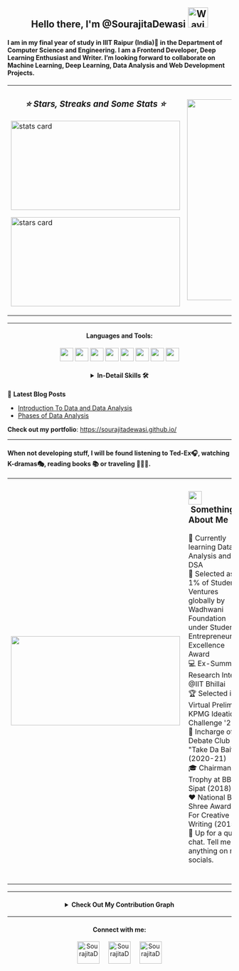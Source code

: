 <h2 align="center"> Hello there, I'm @SourajitaDewasi <img src="https://raw.githubusercontent.com/nixin72/nixin72/master/wave.gif" alt="Waving hand animated gif"
         height="45"
         width="45" /></h2>
  
<h4>
I am in my final year of study in IIIT Raipur (India)📍 in the Department of Computer Science and Engineering. I am a Frontend Developer, Deep Learning Enthusiast and Writer. I’m looking forward to collaborate on Machine Learning, Deep Learning, Data Analysis and Web Development Projects. 
</h4>
<table border = "0">
         <tr>
                  <td><h3 align = "center"><i> ⭐ Stars, Streaks and Some Stats ⭐ </i></h3>
                        <p><img align="center" alt= "stats card" height="200px" width="380" src="https://github-readme-streak-stats.herokuapp.com/?user=SourajitaDewasi&theme=radical"/> </p>
                   <p><img alt = "stars card" height="200px" width="380" src="https://github-readme-stats.vercel.app/api?username=SourajitaDewasi&count_private=true&theme=radical&show_icons=true" /></p>
                  </td>
               <td>
              <p>
              <img height="450" width="470" src="https://data.whicdn.com/images/222319615/original.gif" /> </a>
              </p>
                  </td>
           </tr>
    </table>
 
 <hr>
<h4 align="center">Languages and Tools: </h1>
<p align="center">
<div align="center">
  <img src = 'https://github.com/MarikIshtar007/MarikIshtar007/blob/master/images/c-original.svg' width='30'/> <img src = 'https://github.com/MarikIshtar007/MarikIshtar007/blob/master/images/cpp.svg' width='30'/> <img src = 'https://github.com/MarikIshtar007/MarikIshtar007/blob/master/images/python2.png' height='30'/>  <img src = 'https://github.com/MarikIshtar007/MarikIshtar007/blob/master/images/html.svg' width='30'/> <img src = 'https://github.com/MarikIshtar007/MarikIshtar007/blob/master/images/css.svg' width='30'/> <img src = 'https://github.com/MarikIshtar007/MarikIshtar007/blob/master/images/java.svg' width='30'/> <img src = 'https://github.com/MarikIshtar007/MarikIshtar007/blob/master/images/sql.svg' width='30'/> <img src = 'https://github.com/MarikIshtar007/MarikIshtar007/blob/master/images/git.svg' width='30'/>
</div>

<h4 align="center">
<details close>
         <summary align="center"> In-Detail Skills 🛠️</summary></p>

| Programming Languages | Frontend Development | Databases | Operating Systems | IDE | Software | Tools | Others |
| --- | --- | --- | --- | --- | --- | --- | --- |
| ![Java](https://img.shields.io/badge/-Java-05122A?style=flat&logo=Java&logoColor=FFA518) | | ![Sqlite](https://img.shields.io/badge/sqlite-%2307405e.svg?style=flat&logo=sqlite&logoColor=white) | ![Windows](https://img.shields.io/badge/Windows-0078D6?logo=windows&logoColor=white) | ![Eclipse](https://img.shields.io/badge/-Eclipse-05122A?style=flat&logo=eclipse-ide&logoColor=2C2255) | ![Notepad](https://img.shields.io/badge/Notepad++-90E59A.svg?logo=notepad%2B%2B&logoColor=black)  | ![Sublime](https://img.shields.io/badge/Sublime_text-%23575757.svg?logo=sublime-text&logoColor=important)
| ![C](https://img.shields.io/badge/-C-05122A?style=flat&logo=C&logoColor=A8B9CC) | | ![MySQL](https://img.shields.io/badge/mysql-%2300f.svg?style=flat&logo=mysql&logoColor=white) | ![Ubuntu](https://img.shields.io/badge/Ubuntu-E95420?style=flat-square&logo=ubuntu&logoColor=white) | ![Visual Studio Code](https://img.shields.io/badge/-Visual%20Studio%20Code-05122A?style=flat&logo=visual-studio-code&logoColor=007ACC) | | ![Git](https://img.shields.io/badge/-Git-05122A?style=flat&logo=git)
| ![C++](https://img.shields.io/badge/-C++-05122A?style=flat&logo=C%2B%2B&logoColor=00599C) | | ![Oracle](https://img.shields.io/badge/Oracle-F80000?style=flat&logo=oracle&logoColor=white) | | ![NetBeans IDE](https://img.shields.io/badge/NetBeansIDE-1B6AC6.svg?style=flat&logo=apache-netbeans-ide&logoColor=white) | | ![GitHub](https://img.shields.io/badge/-GitHub-05122A?style=flat&logo=github)
| ![Python](https://img.shields.io/badge/-Python-05122A?style=flat&logo=python) | | | | ![Intellij](https://img.shields.io/badge/IntelliJ&nbsp;IDEA-000000.svg?logo=intellij-idea&logoColor=white)
| ![HTML](https://img.shields.io/badge/-HTML-05122A?style=flat&logo=HTML5)
| ![CSS](https://img.shields.io/badge/-CSS-05122A?style=flat&logo=CSS3&logoColor=1572B6)
| ![Bootstrap](https://img.shields.io/badge/-Bootstrap-05122A?style=flat&logo=bootstrap&logoColor=563D7C)


| ![Colab](https://img.shields.io/badge/Colab-F9AB00?style=flat&logo=googlecolab&color=525252)
| ![Overleaf](https://img.shields.io/badge/Overleaf-47A141?style=flat&logo=Overleaf&logoColor=white)
</details>
</h4>
</hr>


📕 **Latest Blog Posts**
<!-- BLOG-POST-LIST:START -->
- [ Introduction To Data and Data Analysis ]( https://sourajitad.hashnode.dev/introduction-to-data-and-data-analysis )
- [ Phases of Data Analysis ]( https://sourajitad.hashnode.dev/phases-of-data-analysis )
<!-- BLOG-POST-LIST:END -->

**Check out my portfolio**: https://sourajitadewasi.github.io/ 
<hr>
<table border="0">
<tr><h4> When not developing stuff, I will be found listening to Ted-Ex🎧, watching K-dramas🎭, reading books 📚 or traveling 🚵🏾‍♂️. </h4>
 <td><img align="left" height = "200px" width="380" src="https://github-readme-stats.vercel.app/api/top-langs?username=SourajitaDewasi&langs_count=5&theme=radical" /> </td>       
<td>          
         <h3><img src="https://media.giphy.com/media/ObNTw8Uzwy6KQ/giphy.gif" width="30">&nbsp;Something About Me </h3>
📔   Currently learning Data Analysis and DSA <br> 
🥇   Selected as 1% of Student Ventures globally by Wadhwani Foundation under Student Entrepreneurship Excellence Award<br>
💻   Ex-Summer Research Intern @IIT Bhillai<br> 
🏆   Selected in Virtual Prelims of KPMG Ideation Challenge '21<br> 
🎤   Incharge of Debate Club "Take Da Bait"(2020-21) <br>
🎓   Chairman's Trophy at BBPS Sipat (2018) <br> 
❤️   National Bal Shree Awardee For Creative Writing (2015)<br> 
💭   Up for a quick chat. Tell me anything on my socials. <br> 

</hr>
<br><br>
</td>
 </tr>
 </table>
<hr>
<h4 align="center">
<details close>
<summary align="center">Check Out My Contribution Graph</summary>
<img src="https://activity-graph.herokuapp.com/graph?username=SourajitaDewasi&theme=radical"/>
</details>
</h4>
</hr>

<hr>
<h4 align="center">Connect with me:</h4>
<p align="center">
<a href="https://twitter.com/SourajitaD" target="blank"><img align="center" src="https://cdn-icons-png.flaticon.com/512/124/124021.png" alt="SourajitaD" height="50" width="50" /></a> &nbsp;&nbsp;&nbsp;
<a href="https://www.linkedin.com/in/sourajita-dewasi-52b3b4193/" target="blank"><img align="center" src="https://cdn-icons-png.flaticon.com/512/174/174857.png" alt="SourajitaD" height="50" width="50" /></a>&nbsp;&nbsp;&nbsp;&nbsp;
<a href="https://www.yourquote.in/sourajita-d-smae/quotes" target="blank"><img align="center" src="https://www.yourquote.in/icon512.png" alt="SourajitaD" height="50" width="50" /></a>
</p>
</hr>

<!---
SourajitaDewasi/SourajitaDewasi is a ✨ special ✨ repository because its `README.md` (this file) appears on your GitHub profile.
You can click the Preview link to take a look at your changes.
--->
